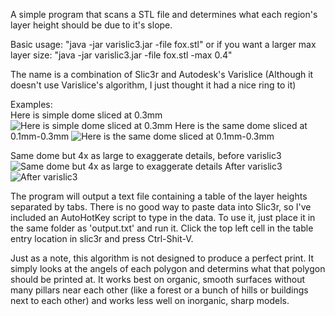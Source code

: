 A simple program that scans a STL file and determines what each region's layer height should be due to it's slope.

Basic usage: "java -jar varislic3.jar -file fox.stl"
or if you want a larger max layer size: "java -jar varislic3.jar -file fox.stl -max 0.4"

The name is a combination of Slic3r and Autodesk's Varislice (Although it doesn't use Varislice's algorithm, I just thought it had a nice ring to it)

Examples:  
Here is simple dome sliced at 0.3mm
![Here is simple dome sliced at 0.3mm](http://i.imgur.com/mMl0H33.png) 
Here is the same dome sliced at 0.1mm-0.3mm
![Here is the same dome sliced at 0.1mm-0.3mm](http://i.imgur.com/gj5ricW.png)  
  

Same dome but 4x as large to exaggerate details, before varislic3
![Same dome but 4x as large to exaggerate details](http://i.imgur.com/YyvPZ2o.png)
After varislic3
![After varislic3](http://i.imgur.com/pfcBZG4.png)

The program will output a text file containing a table of the layer heights separated by tabs. There is no good way to paste data into Slic3r, so I've included an AutoHotKey script to type in the data. To use it, just place it in the same folder as 'output.txt' and run it. Click the top left cell in the table entry location in slic3r and press Ctrl-Shit-V.

Just as a note, this algorithm is not designed to produce a perfect print. It simply looks at the angels of each polygon and determins what that polygon should be printed at. It works best on organic, smooth surfaces without many pillars near each other (like a forest or a bunch of hills or buildings next to each other) and works less well on inorganic, sharp models. 
